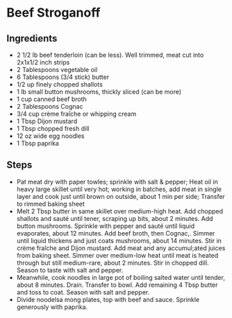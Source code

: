 # Beef Stroganoff

## Ingredients

* 2 1/2 lb beef tenderloin \(can be less\). Well trimmed, meat cut into 2x1x1/2 inch strips
* 2 Tablespoons vegetable oil
* 6 Tablespoons \(3/4 stick\) butter
* 1/2 up finely chopped shallots
* 1 lb small button mushrooms, thickly sliced \(can be more\)
* 1 cup canned beef broth
* 2 Tablespoons Cognac
* 3/4 cup crème fraîche or whipping cream
* 1 Tbsp Dijon mustard
* 1 Tbsp chopped fresh dill
* 12 oz wide egg noodles
* 1 Tbsp paprika

## Steps

* Pat meat dry with paper towles; sprinkle with salt & pepper; Heat oil in heavy large skillet until very hot; working in batches, add meat in single layer and cook just until brown on outside, about 1 min per side; Transfer to rimmed baking sheet
* Melt 2 Tbsp butter in same skillet over medium-high heat. Add chopped shallots and sauté until tener, scraping up bits, about 2 minutes. Add button mushrooms.  Sprinkle with pepper and sauté until liquid evaporates, about 12 minutes. Add beef broth, then Cognac,. Simmer until liquid thickens and just coats mushrooms, about 14 minutes. Stir in crème fraîche and Dijon mustard. Add meat and any accumul;ated juices from baking sheet.  Simmer over medium-low heat until meat is heated through but still medium-rare, about 2 minutes. Stir in chopped dill. Season to taste with salt and pepper.
* Meanwhile, cook noodles in large pot of boiling salted water until tender, about 8 minutes. Drain. Transfer to bowl. Add remaining 4 Tbsp butter and toss to coat. Season with salt and pepper.  
* Divide noodelsa mong plates, top with beef and sauce. Sprinkle generously with paprika. 

